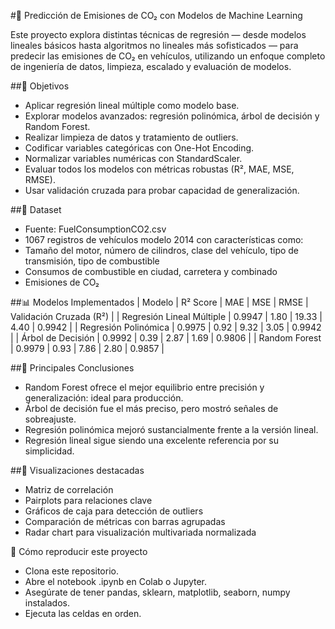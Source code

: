 #🌱 Predicción de Emisiones de CO₂ con Modelos de Machine Learning

Este proyecto explora distintas técnicas de regresión — desde modelos lineales básicos hasta algoritmos no lineales más sofisticados — para predecir las emisiones de CO₂ en vehículos, utilizando un enfoque completo de ingeniería de datos, limpieza, escalado y evaluación de modelos.

##🎯 Objetivos
- Aplicar regresión lineal múltiple como modelo base.
- Explorar modelos avanzados: regresión polinómica, árbol de decisión y Random Forest.
- Realizar limpieza de datos y tratamiento de outliers.
- Codificar variables categóricas con One-Hot Encoding.
- Normalizar variables numéricas con StandardScaler.
- Evaluar todos los modelos con métricas robustas (R², MAE, MSE, RMSE).
- Usar validación cruzada para probar capacidad de generalización.

##🧠 Dataset
- Fuente: FuelConsumptionCO2.csv
- 1067 registros de vehículos modelo 2014 con características como:
- Tamaño del motor, número de cilindros, clase del vehículo, tipo de transmisión, tipo de combustible
- Consumos de combustible en ciudad, carretera y combinado
- Emisiones de CO₂

##📊 Modelos Implementados
| Modelo | R² Score | MAE | MSE | RMSE | Validación Cruzada (R²) | 
| Regresión Lineal Múltiple | 0.9947 | 1.80 | 19.33 | 4.40 | 0.9942 | 
| Regresión Polinómica | 0.9975 | 0.92 | 9.32 | 3.05 | 0.9942 | 
| Árbol de Decisión | 0.9992 | 0.39 | 2.87 | 1.69 | 0.9806 | 
| Random Forest | 0.9979 | 0.93 | 7.86 | 2.80 | 0.9857 | 



##📌 Principales Conclusiones
- Random Forest ofrece el mejor equilibrio entre precisión y generalización: ideal para producción.
- Árbol de decisión fue el más preciso, pero mostró señales de sobreajuste.
- Regresión polinómica mejoró sustancialmente frente a la versión lineal.
- Regresión lineal sigue siendo una excelente referencia por su simplicidad.

##📎 Visualizaciones destacadas
- Matriz de correlación
- Pairplots para relaciones clave
- Gráficos de caja para detección de outliers
- Comparación de métricas con barras agrupadas
- Radar chart para visualización multivariada normalizada

🚀 Cómo reproducir este proyecto
- Clona este repositorio.
- Abre el notebook .ipynb en Colab o Jupyter.
- Asegúrate de tener pandas, sklearn, matplotlib, seaborn, numpy instalados.
- Ejecuta las celdas en orden.
